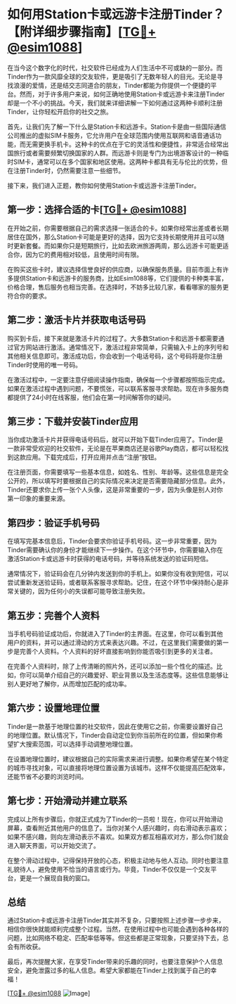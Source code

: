 # 如何用Station卡或远游卡注册Tinder？【附详细步骤指南】[[TG💪+ @esim1088](https://t.me/s/esim1088)]

在当今这个数字化的时代，社交软件已经成为人们生活中不可或缺的一部分。而Tinder作为一款风靡全球的交友软件，更是吸引了无数年轻人的目光。无论是寻找浪漫的爱情，还是结交志同道合的朋友，Tinder都能为你提供一个便捷的平台。然而，对于许多用户来说，如何正确地使用Station卡或远游卡来注册Tinder却是一个不小的挑战。今天，我们就来详细讲解一下如何通过这两种卡顺利注册Tinder，让你轻松开启你的社交之旅。

首先，让我们先了解一下什么是Station卡和远游卡。Station卡是由一些国际通信公司推出的虚拟SIM卡服务，它允许用户在全球范围内使用互联网和语音通话功能，而无需更换手机卡。这种卡的优点在于它的灵活性和便捷性，非常适合经常出国旅行或者需要频繁切换国家的人群。而远游卡则是专门为出境游客设计的一种临时SIM卡，通常可以在多个国家和地区使用。这两种卡都具有无与伦比的优势，但在注册Tinder时，仍然需要注意一些细节。

接下来，我们进入正题，教你如何使用Station卡或远游卡注册Tinder。

## 第一步：选择合适的卡[[TG💪+ @esim1088](https://t.me/s/esim1088)]

在开始之前，你需要根据自己的需求选择一张适合的卡。如果你经常出差或者长期居住在国外，那么Station卡可能是更好的选择，因为它支持长期使用并且可以随时更新套餐。而如果你只是短期旅行，比如去欧洲旅游两周，那么远游卡可能更适合你，因为它的费用相对较低，且使用时间有限。

在购买这些卡时，建议选择信誉良好的供应商，以确保服务质量。目前市面上有许多提供Station卡和远游卡的服务商，比如Esim1088等，它们提供的卡种类丰富，价格合理，售后服务也相当完善。在选择时，不妨多比较几家，看看哪家的服务更符合你的要求。

## 第二步：激活卡片并获取电话号码

购买到卡后，接下来就是激活卡片的过程了。大多数Station卡和远游卡都需要通过官方网站进行激活。通常情况下，激活过程非常简单，只需输入卡上的序列号和其他相关信息即可。激活成功后，你会收到一个电话号码，这个号码将是你注册Tinder时使用的唯一号码。

在激活过程中，一定要注意仔细阅读操作指南，确保每一个步骤都按照指示完成。如果在激活过程中遇到问题，不要慌张，可以联系客服寻求帮助。现在许多服务商都提供了24小时在线客服，他们会在第一时间解答你的疑问。

## 第三步：下载并安装Tinder应用

当你成功激活卡片并获得电话号码后，就可以开始下载Tinder应用了。Tinder是一款非常受欢迎的社交软件，无论是在苹果商店还是谷歌Play商店，都可以轻松找到这款应用。下载完成后，打开应用并点击“注册”按钮。

在注册页面，你需要填写一些基本信息，如姓名、性别、年龄等。这些信息是完全公开的，所以填写时要根据自己的实际情况来决定是否需要隐藏部分信息。此外，Tinder还要求你上传一张个人头像，这是非常重要的一步，因为头像是别人对你第一印象的重要来源。

## 第四步：验证手机号码

在填写完基本信息后，Tinder会要求你验证手机号码。这一步非常重要，因为Tinder需要确认你的身份才能继续下一步操作。在这个环节中，你需要输入你在激活Station卡或远游卡时获得的电话号码，并等待系统发送的验证码短信。

通常情况下，验证码会在几分钟内发送到你的手机上。如果你没有收到短信，可以尝试重新发送验证码，或者联系客服寻求帮助。记住，在这个环节中保持耐心是非常关键的，因为任何小的失误都可能导致注册失败。

## 第五步：完善个人资料

当手机号码验证成功后，你就进入了Tinder的主界面。在这里，你可以看到其他用户的资料，并可以通过滑动的方式来表达兴趣。不过，在这里我们需要做的第一步是完善个人资料。个人资料的好坏直接影响到你能否吸引到更多的关注者。

在完善个人资料时，除了上传清晰的照片外，还可以添加一些个性化的描述。比如，你可以简单介绍自己的兴趣爱好、职业背景以及生活态度等。这些信息能够让别人更好地了解你，从而增加匹配的成功率。

## 第六步：设置地理位置

Tinder是一款基于地理位置的社交软件，因此在使用它之前，你需要设置好自己的地理位置。默认情况下，Tinder会自动定位到你当前所在的位置，但如果你希望扩大搜索范围，可以选择手动调整地理位置。

在设置地理位置时，建议根据自己的实际需求来进行调整。如果你希望在某个特定的城市寻找对象，可以直接将地理位置设置为该城市。这样不仅能提高匹配效率，还能节省不必要的浏览时间。

## 第七步：开始滑动并建立联系

完成以上所有步骤后，你就正式成为了Tinder的一员啦！现在，你可以开始滑动屏幕，查看附近其他用户的信息了。当你对某个人感兴趣时，向右滑动表示喜欢；如果不感兴趣，则向左滑动表示不喜欢。如果双方都互相喜欢对方，那么你们就会进入聊天界面，可以开始交流了。

在整个滑动过程中，记得保持开放的心态，积极主动地与他人互动。同时也要注意礼貌待人，避免使用不恰当的语言或行为。毕竟，Tinder不仅仅是一个交友平台，更是一个展现自我的窗口。

## 总结

通过Station卡或远游卡注册Tinder其实并不复杂，只要按照上述步骤一步步来，相信你很快就能顺利完成整个过程。当然，在使用过程中也可能会遇到各种各样的问题，比如网络不稳定、匹配率低等等。但这些都是正常现象，只要坚持下去，总会有所收获。

最后，再次提醒大家，在享受Tinder带来的乐趣的同时，也要注意保护个人信息安全，避免泄露过多的私人信息。希望大家都能在Tinder上找到属于自己的幸福！

[[TG💪+ @esim1088](https://t.me/s/esim1088) ![Image](https://i.postimg.cc/4NQfJmqS/Snipaste-2025-05-13-00-14-12.png)]